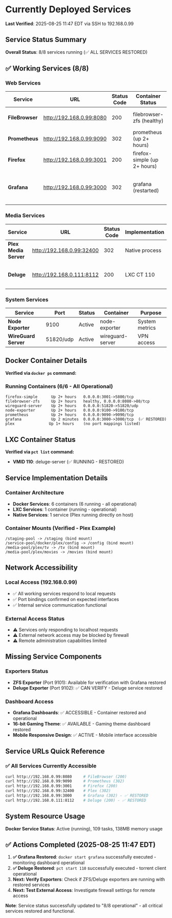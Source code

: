 # Currently Deployed Services

**Last Verified**: 2025-08-25 11:47 EDT via SSH to 192.168.0.99

## Service Status Summary

**Overall Status**: 8/8 services running (✅ ALL SERVICES RESTORED)

## ✅ Working Services (8/8)

### Web Services
| Service | URL | Status Code | Container Status | Notes |
|---------|-----|-------------|------------------|-------|
| **FileBrowser** | http://192.168.0.99:8080 | 200 | filebrowser-zfs (healthy) | ZFS pool access working |
| **Prometheus** | http://192.168.0.99:9090 | 302 | prometheus (up 2+ hours) | Metrics collection active |
| **Firefox** | http://192.168.0.99:3001 | 200 | firefox-simple (up 2+ hours) | VNC web browser |
| **Grafana** | http://192.168.0.99:3000 | 302 | grafana (restarted) | ✅ RESTORED - 16-bit gaming dashboard |

### Media Services  
| Service | URL | Status Code | Implementation | Notes |
|---------|-----|-------------|----------------|-------|
| **Plex Media Server** | http://192.168.0.99:32400 | 302 | Native process | Not containerized, working |
| **Deluge** | http://192.168.0.111:8112 | 200 | LXC CT 110 | ✅ RESTORED - Media acquisition active |

### System Services
| Service | Port | Status | Container | Purpose |
|---------|------|--------|-----------|---------|
| **Node Exporter** | 9100 | Active | node-exporter | System metrics |
| **WireGuard Server** | 51820/udp | Active | wireguard-server | VPN access |

## Docker Container Details

**Verified via `docker ps` command:**

### Running Containers (6/6 - All Operational)
```
firefox-simple      Up 2+ hours   0.0.0.0:3001->5800/tcp
filebrowser-zfs     Up 2+ hours   healthy, 0.0.0.0:8080->80/tcp
wireguard-server    Up 2+ hours   0.0.0.0:51820->51820/udp
node-exporter       Up 2+ hours   0.0.0.0:9100->9100/tcp  
prometheus          Up 2+ hours   0.0.0.0:9090->9090/tcp
grafana             Up 2 minutes  0.0.0.0:3000->3000/tcp  (✅ RESTORED)
plex               Up 1+ hours    (no port mappings listed)
```

## LXC Container Status

**Verified via `pct list` command:**

- **VMID 110**: deluge-server (✅ RUNNING - RESTORED)

## Service Implementation Details

### Container Architecture
- **Docker Services**: 6 containers (6 running - all operational)
- **LXC Services**: 1 container (running - operational)  
- **Native Services**: 1 service (Plex running directly on host)

### Container Mounts (Verified - Plex Example)
```
/staging-pool -> /staging (bind mount)
/service-pool/docker/plex/config -> /config (bind mount)
/media-pool/plex/tv -> /tv (bind mount)  
/media-pool/plex/movies -> /movies (bind mount)
```

## Network Accessibility 

### Local Access (192.168.0.99)
- ✅ All working services respond to local requests
- ✅ Port bindings confirmed on expected interfaces
- ✅ Internal service communication functional

### External Access Status
- ⚠️ Services only responding to localhost requests
- ⚠️ External network access may be blocked by firewall
- ⚠️ Remote administration capabilities limited

## Missing Service Components

### Exporters Status
- **ZFS Exporter** (Port 9101): Available for verification with Grafana restored
- **Deluge Exporter** (Port 9102): ✅ CAN VERIFY - Deluge service restored

### Dashboard Access
- **Grafana Dashboards**: ✅ ACCESSIBLE - Container restored and operational
- **16-bit Gaming Theme**: ✅ AVAILABLE - Gaming theme dashboard restored
- **Mobile Responsive Design**: ✅ ACTIVE - Mobile interface accessible

## Service URLs Quick Reference

### ✅ All Services Currently Accessible
```bash
curl http://192.168.0.99:8080     # FileBrowser (200)
curl http://192.168.0.99:9090     # Prometheus (302)  
curl http://192.168.0.99:3001     # Firefox (200)
curl http://192.168.0.99:32400    # Plex (302)
curl http://192.168.0.99:3000     # Grafana (302) - ✅ RESTORED
curl http://192.168.0.111:8112    # Deluge (200) - ✅ RESTORED
```

## System Resource Usage

**Docker Service Status**: Active (running), 109 tasks, 138MB memory usage

## ✅ Actions Completed (2025-08-25 11:47 EDT)

1. **✅ Grafana Restored**: `docker start grafana` successfully executed - monitoring dashboard operational
2. **✅ Deluge Restored**: `pct start 110` successfully executed - torrent client operational 
3. **Next: Verify Exporters**: Check if ZFS/Deluge exporters are running with restored services
4. **Next: Test External Access**: Investigate firewall settings for remote access

**Note**: Service status successfully updated to "8/8 operational" - all critical services restored and functional.